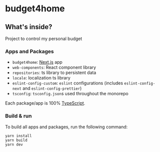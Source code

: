 # budget4home

## What's inside?

Project to control my personal budget

### Apps and Packages

- `budget4home`: [Next.js](https://nextjs.org/) app
- `web-components`: React component library
- `repositories`: ts library to persistent data
- `locale`: localization ts library
- `eslint-config-custom`: `eslint` configurations (includes `eslint-config-next` and `eslint-config-prettier`)
- `tsconfig`: `tsconfig.json`s used throughout the monorepo

Each package/app is 100% [TypeScript](https://www.typescriptlang.org/).

### Build & run

To build all apps and packages, run the following command:

```
yarn install
yarn build
yarn dev
```
